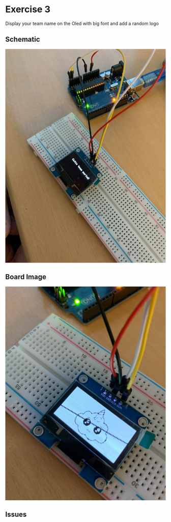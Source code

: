 
# Exercise 3
Display your team name on the Oled with big font and add a random logo

## Schematic 

![Test Image00](https://github.com/efrei-paris-sud/2020-C-Just-do-it/blob/main/lab/3/Ex3/130195046_379990349892936_8430018003929537846_n.jpg)

## Board Image
![Board](https://github.com/efrei-paris-sud/2020-C-Just-do-it/blob/main/lab/3/Ex3/130813197_222903512796687_2103738895493817909_n.jpg)


## Issues

